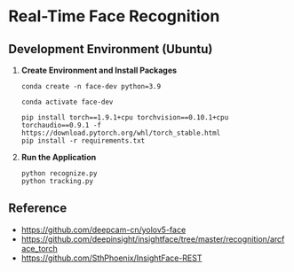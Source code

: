 # Real-Time Face Recognition

## Development Environment (Ubuntu)

1. **Create Environment and Install Packages**

   ```shell
   conda create -n face-dev python=3.9
   ```

   ```shell
   conda activate face-dev
   ```

   ```shell
   pip install torch==1.9.1+cpu torchvision==0.10.1+cpu torchaudio==0.9.1 -f https://download.pytorch.org/whl/torch_stable.html
   pip install -r requirements.txt
   ```

2. **Run the Application**
   ```
   python recognize.py
   python tracking.py
   ```

## Reference

- https://github.com/deepcam-cn/yolov5-face
- https://github.com/deepinsight/insightface/tree/master/recognition/arcface_torch
- https://github.com/SthPhoenix/InsightFace-REST
